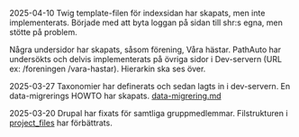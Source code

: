 2025-04-10
Twig template-filen för indexsidan har skapats, men inte implementerats. Började med att byta loggan på sidan till shr:s egna, men stötte på problem.

Några undersidor har skapats, såsom förening, Våra hästar. PathAuto har undersökts och delvis implementerats på övriga sidor i Dev-servern (URL ex: /foreningen  /vara-hastar). Hierarkin ska ses över.

2025-03-27
Taxonomier har definerats och sedan lagts in i dev-servern. En data-migrerings HOWTO har skapats. [data-migrering.md](/documentation/data-migrering.md)

2025-03-20
Drupal har fixats för samtliga gruppmedlemmar. Filstrukturen i [project_files](https://github.com/Melvinchr/shr2025_project_files) har förbättrats.
